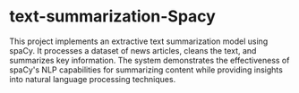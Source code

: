 # text-summarization-Spacy
This project implements an extractive text summarization model using spaCy. It processes a dataset of news articles, cleans the text, and summarizes key information. The system demonstrates the effectiveness of spaCy's NLP capabilities for summarizing content while providing insights into natural language processing techniques.
